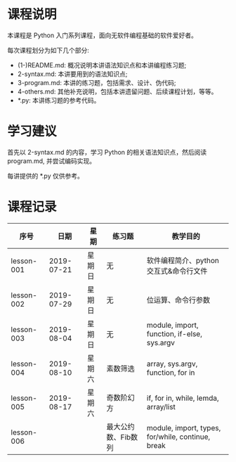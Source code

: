 # 课程说明

本课程是 Python 入门系列课程，面向无软件编程基础的软件爱好者。

每次课程划分为如下几个部分:

- (1-)README.md: 概况说明本讲语法知识点和本讲编程练习题;
- 2-syntax.md: 本讲要用到的语法知识点;
- 3-program.md: 本讲的练习题，包括需求、设计、伪代码;
- 4-others.md: 其他补充说明，包括本讲遗留问题、后续课程计划，等等。
- \*.py: 本讲练习题的参考代码。

# 学习建议

首先以 2-syntax.md 的内容，学习 Python 的相关语法知识点，然后阅读 program.md, 并尝试编码实现。

每讲提供的 \*.py 仅供参考。

# 课程记录

| 序号 |  日期   | 星期 | 练习题 | 教学目的  |
| ---- | ----  | ----  | ---- | ---- |
| lesson-001 | 2019-07-21 | 星期日  | 无       | 软件编程简介、python交互式&命令行文件 |
| lesson-002 | 2019-07-29 | 星期日  | 无       | 位运算、命令行参数 |
| lesson-003 | 2019-08-04 | 星期日  | 无       | module, import, function, if-else, sys.argv |
| lesson-004 | 2019-08-10 | 星期六  | 素数筛选  | array, sys.argv, function, for in|
| lesson-005 | 2019-08-17 | 星期六  | 奇数阶幻方| if, for in, while, lemda, array/list|
| lesson-006 | |   | 最大公约数、Fib数列| module, import, types, for/while, continue, break|
